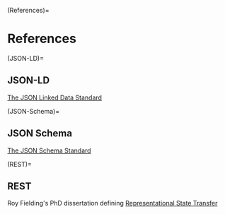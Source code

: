 (References)=
# References

(JSON-LD)=
## JSON-LD
[The JSON Linked Data Standard](http://json-ld.org/)

(JSON-Schema)=
## JSON Schema
[The JSON Schema Standard](https://json-schema.org/)

(REST)=
## REST
Roy Fielding's PhD dissertation defining
[Representational State Transfer](https://www.ics.uci.edu/~fielding/pubs/dissertation/rest_arch_style.htm)
